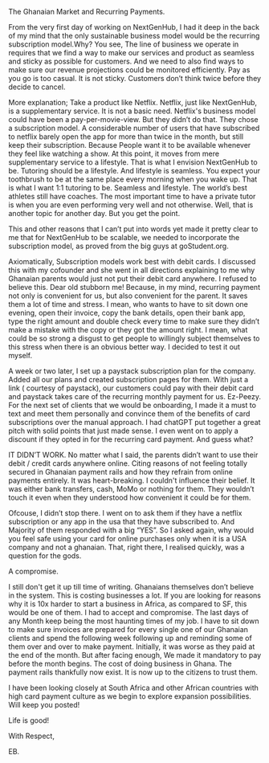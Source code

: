 The Ghanaian Market and Recurring Payments. 


From the very first day of working on NextGenHub, I had it deep in the back of my mind that the only sustainable business model would be the recurring subscription model.Why? You see, The line of business we operate in requires that we find a way to make our services and product as seamless and sticky as possible for customers.  And we need to also find ways to make sure our revenue projections could be monitored efficiently. Pay as you go is too casual. It is not sticky. Customers don’t think twice before they decide to cancel. 

More explanation; Take a product like Netflix. Netflix, just like NextGenHub, is a supplementary service. It is not a basic need. Netflix's business model could have been a pay-per-movie-view. But they didn’t do that. They chose a subscription model. A considerable number of users that have subscribed to netflix barely open the app for more than twice in the month, but still keep their subscription. Because People want it to be available whenever they feel like watching a show.  At this point, it moves from mere supplementary service to a lifestyle. That is what I envision NextGenHub to be. Tutoring should be a lifestyle. And lifestyle is seamless. You expect your toothbrush to be at the same place every morning when you wake up. That is what I want 1:1 tutoring to be. Seamless and lifestyle. The world’s best athletes still have coaches. The most important time to have a private tutor is when you are even performing very well and not otherwise. Well, that is another topic for another day. But you get the point. 

This and other reasons that I can’t put into words yet made it pretty clear to me that for NextGenHub to be scalable, we needed to incorporate the subscription model, as proved from the big guys at goStudent.org. 

Axiomatically, Subscription models work best with debit cards. I discussed this with my cofounder and she went in all directions explaining to me why Ghanaian parents would just not put their debit card anywhere. I refused to believe this. Dear old stubborn me! Because, in my mind, recurring payment not only is convenient for us, but also convenient for the parent. It saves them a lot of time and stress. I mean, who wants to  have to sit down one evening, open their invoice, copy the bank details, open their bank app, type the right amount and double check every time to make sure they didn’t make a mistake with the copy or they got the amount right. I mean, what could be so strong a disgust to get people to willingly subject themselves to this stress when there is an obvious better way. I decided to test it out myself. 

A week or two later, I set up a paystack subscription plan for the company. Added all our plans and created subscription pages for them. With just a link ( courtesy of paystack), our customers could pay with their debit card and paystack takes care of the recurring monthly payment for us. Ez-Peezy. For the next set of clients that we would be onboarding, I made it a must to text and meet them personally and convince them of the benefits of card subscriptions over the manual approach. I had chatGPT put together a great pitch with solid points that just made sense. I even went on to apply a discount if they opted in for the recurring card payment. And guess what? 

IT DIDN’T WORK. No matter what I said, the parents didn’t want to use their debit / credit cards anywhere online. Citing reasons of not feeling totally secured in Ghanaian payment rails and how they refrain from online payments entirely. It was heart-breaking. I couldn't influence their belief.  It was either bank transfers, cash, MoMo or nothing for them. They wouldn’t touch it even when they understood how convenient it could be for them. 

Ofcouse, I didn’t stop there. I went on to ask them if they have a netflix subscription or any app in the usa that they have subscribed to. And Majority of them responded with a big “YES”. So I asked again, why would you feel safe using your card for online purchases only when it is a USA company and not a ghanaian. That, right there, I realised quickly, was a question for the gods.  

A compromise. 

I still don't get it up till time of writing. Ghanaians themselves don’t believe in the system. This is costing businesses a lot. If you are looking for reasons why it is 10x harder to start a business in Africa, as compared to SF, this would be one of them. I had to accept and compromise. The last days of any Month keep being the most haunting times of my job. I have to sit down to make sure invoices are prepared for every single one of our Ghanaian clients and spend the following week following up and reminding some of them over and over to make payment. Initially, it was worse as they paid at the end of the month. But after facing enough, We made it mandatory to pay before the month begins. The cost of doing business in Ghana. The payment rails thankfully now exist. It is now up to the citizens to trust them.

I have been looking closely at South Africa and other African countries with high card payment culture as we begin to explore expansion possibilities. Will keep you posted!

Life is good!

With Respect, 

EB.
